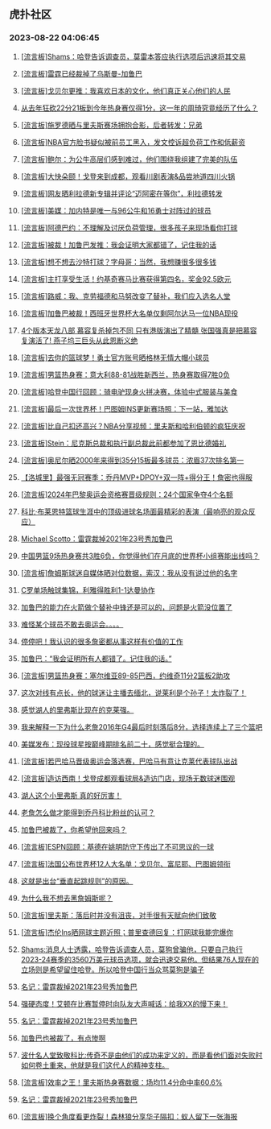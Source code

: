 ## 虎扑社区 
### 2023-08-22 04:06:45

1. [[流言板]Shams：哈登告诉调查员，莫雷本答应执行选项后迅速将其交易](https://bbs.hupu.com/61777456.html)

2. [[流言板]雷霆已经裁掉了乌斯曼-加鲁巴](https://bbs.hupu.com/61776987.html)

3. [[流言板]戈贝尔更推：我喜欢日本的文化，他们真正关心他们的人民](https://bbs.hupu.com/61774791.html)

4. [从去年狂砍22分21板到今年热身赛仅得1分，这一年的周琦究竟经历了什么？](https://bbs.hupu.com/61774296.html)

5. [[流言板]施罗德晒与里夫斯赛场拥抱合影，后者转发：兄弟](https://bbs.hupu.com/61776468.html)

6. [[流言板]NBA官方脸书疑似被前员工黑入，发文控诉超负荷工作和低薪资](https://bbs.hupu.com/61777374.html)

7. [[流言板]鲍尔：为公牛高层们感到难过，他们围绕我组建了完美的队伍](https://bbs.hupu.com/61777708.html)

8. [[流言板]大快朵颐！戈登来到成都，观看川剧表演&品尝地道四川火锅](https://bbs.hupu.com/61776285.html)

9. [[流言板]网友晒利拉德新专辑并评论“迈阿密在等你”，利拉德转发](https://bbs.hupu.com/61777736.html)

10. [[流言板]美媒：加内特是唯一与96公牛和16勇士对阵过的球员](https://bbs.hupu.com/61776370.html)

11. [[流言板]阿德巴约：不理解及讨厌负荷管理，很多孩子来现场看你打球](https://bbs.hupu.com/61776969.html)

12. [[流言板]被裁！加鲁巴发推：我会证明大家都错了，记住我的话](https://bbs.hupu.com/61777552.html)

13. [[流言板]想不想去沙特打球？字母哥：当然，我想赚很多很多钱](https://bbs.hupu.com/61777098.html)

14. [[流言板]主打享受生活！约基奇赛马比赛获得第四名，奖金92.5欧元](https://bbs.hupu.com/61777258.html)

15. [[流言板]路威：我、克劳福德和马努改变了替补，我们应入选名人堂](https://bbs.hupu.com/61776523.html)

16. [[流言板]加鲁巴被裁！西班牙世界杯大名单仅剩阿尔达马一位NBA现役](https://bbs.hupu.com/61777397.html)

17. [4个版本天龙八部  慕容复杀掉包不同  只有港版演出了精髓 张国强真是把慕容复演活了! 燕子坞三巨头从此恩断义绝](https://bbs.hupu.com/61770940.html)

18. [[流言板]去你的篮球梦！勇士官方账号晒格林无情大帽小球员](https://bbs.hupu.com/61777765.html)

19. [[流言板]男篮热身赛：意大利88-81战胜新西兰，热身赛取得7胜0负](https://bbs.hupu.com/61776253.html)

20. [[流言板]哈登中国行回顾：骑电驴现身火拼决赛，体验中式服装与美食](https://bbs.hupu.com/61775497.html)

21. [[流言板]最后一次世界杯！巴图姆INS更新赛场照：下一站，雅加达](https://bbs.hupu.com/61777141.html)

22. [[流言板]比自己扣还高兴？NBA分享视频：里夫斯和哈利伯顿的疯狂庆祝](https://bbs.hupu.com/61770128.html)

23. [[流言板]Stein：尼克斯总裁和执行副总裁此前都参加了恩比德婚礼](https://bbs.hupu.com/61777631.html)

24. [[流言板]奥尼尔晒2000年来得到35分15板最多球员：浓眉37次排名第一](https://bbs.hupu.com/61774902.html)

25. [【洛城里】最强无冠赛季：乔丹MVP+DPOY+双一阵+得分王！詹密也得服](https://bbs.hupu.com/61772229.html)

26. [[流言板]2024年巴黎奥运会资格赛晋级规则：24个国家争夺4个名额](https://bbs.hupu.com/61769614.html)

27. [科比·布莱恩特篮球生涯中的顶级进球名场面最精彩的表演（最响亮的观众反应）](https://bbs.hupu.com/61775076.html)

28. [Michael Scotto：雷霆裁掉2021年23号秀加鲁巴](https://bbs.hupu.com/61776980.html)

29. [中国男篮9场热身赛共3胜6负，你觉得他们在月底的世界杯小组赛能出线吗？](https://bbs.hupu.com/61769092.html)

30. [[流言板]詹姆斯球迷自媒体晒对位数据，索汉：我从没有说过他的名字](https://bbs.hupu.com/61769156.html)

31. [C罗单场触球集锦，利雅得胜利1-1达曼协作](https://bbs.hupu.com/61775817.html)

32. [加鲁巴的能力在火箭做个替补中锋还是可以的，问题是火箭没位置了](https://bbs.hupu.com/61777682.html)

33. [难怪某个球员不敢去奥运会。。。。](https://bbs.hupu.com/61777841.html)

34. [停停吧！我认识的很多詹密都从事这样有价值的工作](https://bbs.hupu.com/61778252.html)

35. [加鲁巴：“我会证明所有人都错了。记住我的话。” ​​​](https://bbs.hupu.com/61777553.html)

36. [[流言板]男篮热身赛：塞尔维亚89-85巴西，约维奇11分2篮板2助攻](https://bbs.hupu.com/61775983.html)

37. [这次对线有点长，他的球迷让主播去缅北，说莱利是个孙子！太炸裂了！](https://bbs.hupu.com/61773764.html)

38. [感觉湖人的里弗斯比现在的克莱强。](https://bbs.hupu.com/61778123.html)

39. [我来解释一下为什么老詹2016年G4最后时刻落后8分，选择连续上了三个篮吧](https://bbs.hupu.com/61775312.html)

40. [美媒发布：现役球星按巅峰期排名前二十，感觉挺合理的。](https://bbs.hupu.com/61774773.html)

41. [[流言板]若巴哈马晋级奥运会落选赛，巴哈马有意让克莱代表球队出战](https://bbs.hupu.com/61768178.html)

42. [[流言板]造访西南！戈登成都观看球局&造访门店，现场无数球迷围观](https://bbs.hupu.com/61776911.html)

43. [湖人这个小里弗斯 真的好厉害！](https://bbs.hupu.com/61777821.html)

44. [老詹怎么做才能得到乔丹科比粉丝的认可？](https://bbs.hupu.com/61777194.html)

45. [加鲁巴被裁了，你希望他回来吗？](https://bbs.hupu.com/61776962.html)

46. [[流言板]ESPN回顾：基德在姚明防守下传出了不可思议的一球](https://bbs.hupu.com/61774755.html)

47. [[流言板]法国公布世界杯12人大名单：戈贝尔、富尼耶、巴图姆领衔](https://bbs.hupu.com/61774269.html)

48. [这就是出台“垂直起跳规则”的原因。](https://bbs.hupu.com/61774017.html)

49. [为什么我不想去黑詹姆斯呢？](https://bbs.hupu.com/61777706.html)

50. [[流言板]里夫斯：落后时并没有沮丧，对手很有天赋向他们致敬](https://bbs.hupu.com/61772862.html)

51. [[流言板]杰伦Ins晒网球主题近照；普里查德回复：打网球我能完爆你](https://bbs.hupu.com/61776146.html)

52. [Shams:消息人士透露，哈登告诉调查人员，莫狗曾骗他，只要自己执行2023-24赛季的3560万美元球员选项，就会迅速交易他。但结果76人现在的立场则是希望留住哈登。所以哈登中国行当众骂莫狗是骗子](https://bbs.hupu.com/61777500.html)

53. [名记：雷霆裁掉2021年23号秀加鲁巴](https://bbs.hupu.com/61776941.html)

54. [强硬态度！艾顿在比赛暂停时向队友大声喊话：给我XX的慢下来！](https://bbs.hupu.com/61768808.html)

55. [名记：雷霆裁掉2021年23号秀加鲁巴](https://bbs.hupu.com/61777266.html)

56. [加鲁巴也被裁了，有点惨啊](https://bbs.hupu.com/61776898.html)

57. [波什名人堂致敬科比:传奇不是由他们的成功来定义的，而是看他们面对失败时如何卷土重来，他就是我们这代人的精神支柱。](https://bbs.hupu.com/61770425.html)

58. [[流言板]效率之王！里夫斯热身赛数据：场均11.4分命中率60.6%](https://bbs.hupu.com/61768312.html)

59. [名记：雷霆裁掉2021年23号秀加鲁巴](https://bbs.hupu.com/61776937.html)

60. [[流言板]换个角度看更炸裂！森林狼分享华子隔扣：蚁人留下一张海报](https://bbs.hupu.com/61770383.html)

